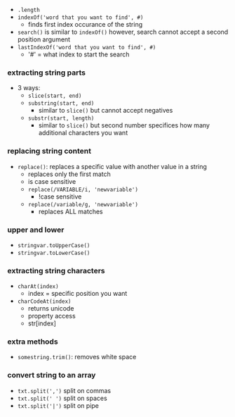 - `.length`
- `indexOf('word that you want to find', #)`
    - finds first index occurance of the string
- `search()` is similar to `indexOf()` however, search cannot accept a second position argument
- `lastIndexOf('word that you want to find', #)`
    - '#' = what index to start the search

### extracting string parts
- 3 ways:
    - `slice(start, end)`
    - `substring(start, end)`
        - similar to `slice()` but cannot accept negatives
    - `substr(start, length)` 
        - similar to `slice()` but second number specifices how many additional characters you want

### replacing string content
- `replace()`: replaces a specific value with another value in a string
    - replaces only the first match
    - is case sensitive
    - `replace(/VARIABLE/i, 'newvariable')`
        - !case sensitive
    - `replace(/variable/g, 'newvariable')`
        - replaces ALL matches

### upper and lower
- `stringvar.toUpperCase()`
- `stringvar.toLowerCase()`

### extracting string characters
- `charAt(index)`
    - index = specific position you want
- `charCodeAt(index)` 
    - returns unicode
    - property access
    - str[index]

### extra methods
- `somestring.trim()`: removes white space

### convert string to an array
- `txt.split(',')` split on commas
- `txt.split(' ')` split on spaces
- `txt.split('|')` split on pipe
